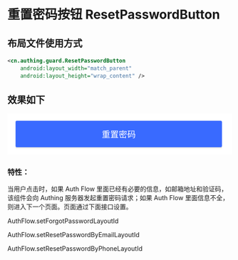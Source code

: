 # 重置密码按钮 ResetPasswordButton

## 布局文件使用方式

```xml
<cn.authing.guard.ResetPasswordButton
    android:layout_width="match_parent"
    android:layout_height="wrap_content" />
```

## 效果如下

![](./images/reset_password_button.png)

### 特性：
当用户点击时，如果 Auth Flow 里面已经有必要的信息，如邮箱地址和验证码，该组件会向 Authing 服务器发起重置密码请求；如果 Auth Flow 里面信息不全，则进入下一个页面。页面通过下面接口设置。

AuthFlow.setForgotPasswordLayoutId

AuthFlow.setResetPasswordByEmailLayoutId

AuthFlow.setResetPasswordByPhoneLayoutId
